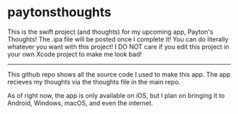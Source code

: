 # paytonsthoughts
This is the swift project (and thoughts) for my upcoming app, Payton's Thoughts! The .ipa file will be posted once I complete it! You can do literally whatever you want with this project! I DO NOT care if you edit this project in your own Xcode project to make me look bad!

__________

This github repo shows all the source code I used to make this app. The app recieves my thoughts via the thoughts file in the main repo. 

As of right now, the app is only available on iOS, but I plan on bringing it to Android, Windows, macOS, and even the internet.
